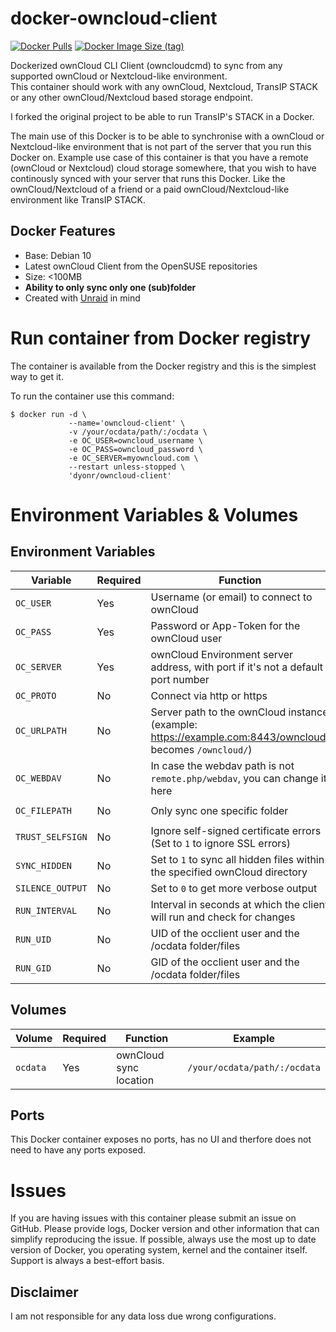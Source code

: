 # docker-owncloud-client
[![Docker Pulls](https://img.shields.io/docker/pulls/dyonr/owncloud-client)](https://hub.docker.com/r/dyonr/owncloud-client)
[![Docker Image Size (tag)](https://img.shields.io/docker/image-size/dyonr/owncloud-client/latest)](https://hub.docker.com/r/dyonr/owncloud-client)  

Dockerized ownCloud CLI Client (owncloudcmd) to sync from any supported ownCloud or Nextcloud-like environment.  
This container should work with any ownCloud, Nextcloud, TransIP STACK or any other ownCloud/Nextcloud based storage endpoint.

I forked the original project to be able to run TransIP's STACK in a Docker.

The main use of this Docker is to be able to synchronise with a ownCloud or Nextcloud-like environment that is not part of the server that you run this Docker on.
Example use case of this container is that you have a remote (ownCloud or Nextcloud) cloud storage somewhere, that you wish to have continously synced with your server that runs this Docker. Like the ownCloud/Nextcloud of a friend or a paid ownCloud/Nextcloud-like environment like TransIP STACK.

## Docker Features
* Base: Debian 10
* Latest ownCloud Client from the OpenSUSE repositories
* Size: <100MB
* **Ability to only sync only one (sub)folder**
* Created with [Unraid](https://unraid.net/) in mind


# Run container from Docker registry
The container is available from the Docker registry and this is the simplest way to get it.

To run the container use this command:
```
$ docker run -d \
             --name='owncloud-client' \
             -v /your/ocdata/path/:/ocdata \
             -e OC_USER=owncloud_username \
             -e OC_PASS=owncloud_password \
             -e OC_SERVER=myowncloud.com \
             --restart unless-stopped \
             'dyonr/owncloud-client'
```

# Environment Variables & Volumes
## Environment Variables
| Variable | Required | Function | Example | Default |
|----------|----------|----------|----------|----------|
|`OC_USER`| Yes | Username (or email) to connect to ownCloud |`OC_USER=dyonr`||
|`OC_PASS`| Yes | Password or App-Token for the ownCloud user |`OC_PASS=ac98df79ed7fb`||
|`OC_SERVER`| Yes | ownCloud Environment server address, with port if it's not a default port number |`OC_SERVER=example.com:8443`||
|`OC_PROTO`| No | Connect via http or https |`OC_PROTO=https`|`https`|
|`OC_URLPATH`| No | Server path to the ownCloud instance (example: https://example.com:8443/owncloud/ becomes `/owncloud/`) |`OC_URLPATH=/owncloud/`| `/owncloud/`|
|`OC_WEBDAV`| No | In case the webdav path is not `remote.php/webdav`, you can change it here |`OC_WEBDAV=remote.php/webdav`| `remote.php/webdav` |
|`OC_FILEPATH`| No | Only sync one specific folder |`OC_FILEPATH=/Pictures/Holiday-2020`|`/`|
|`TRUST_SELFSIGN`| No | Ignore self-signed certificate errors (Set to `1` to ignore SSL errors)|`TRUST_SELFSIGN=0`|`0`|
|`SYNC_HIDDEN`| No | Set to `1` to sync all hidden files within the specified ownCloud directory|`SYNC_HIDDEN=0`|`0`|
|`SILENCE_OUTPUT`| No | Set to `0` to get more verbose output |`SILENCE_OUTPUT=1`|`1`|
|`RUN_INTERVAL`| No | Interval in seconds at which the client will run and check for changes |`RUN_INTERVAL=60`|`30`|
|`RUN_UID`| No | UID of the occlient user and the /ocdata folder/files |`RUN_UID=99`|`99`|
|`RUN_GID`| No | GID of the occlient user and the /ocdata folder/files |`RUN_UID=100`|`100`|

## Volumes
| Volume | Required | Function | Example |
|----------|----------|----------|----------|
| `ocdata` | Yes | ownCloud sync location | `/your/ocdata/path/:/ocdata`|

## Ports
This Docker container exposes no ports, has no UI and therfore does not need to have any ports exposed.

# Issues
If you are having issues with this container please submit an issue on GitHub.
Please provide logs, Docker version and other information that can simplify reproducing the issue.
If possible, always use the most up to date version of Docker, you operating system, kernel and the container itself. Support is always a best-effort basis.

## Disclaimer
I am not responsible for any data loss due wrong configurations.
